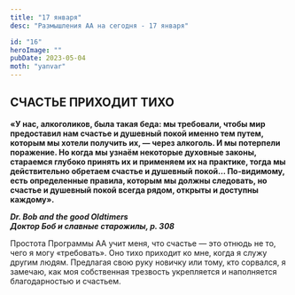 ```yaml
---
title: "17 января"
desc: "Размышления АА на сегодня - 17 января"

id: "16"
heroImage: ""
pubDate: 2023-05-04
moth: "yanvar"
---
```


## СЧАСТЬЕ ПРИХОДИТ ТИХО

**«У нас, алкоголиков, была такая беда: мы требовали, чтобы мир предоставил
нам счастье и душевный покой именно тем путем, которым мы хотели получить их,
— через алкоголь. И мы потерпели поражение. Но когда мы узнаём некоторые
духовные законы, стараемся глубоко принять их и применяем их на практике,
тогда мы действительно обретаем счастье и душевный покой… По-видимому, есть
определенные правила, которым мы должны следовать, но счастье и душевный покой
всегда рядом, открыты и доступны каждому».**

**_Dr. Bob and the good Oldtimers  
Доктор Боб и славные старожилы, p. 308_**

Простота Программы АА учит меня, что счастье — это отнюдь не то, чего я могу
«требовать». Оно тихо приходит ко мне, когда я служу другим людям. Предлагая
свою руку новичку или тому, кто сорвался, я замечаю, как моя собственная
трезвость укрепляется и наполняется благодарностью и счастьем.
